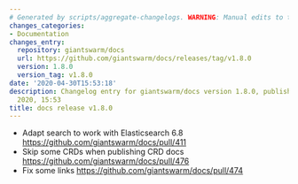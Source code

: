 ```yaml
---
# Generated by scripts/aggregate-changelogs. WARNING: Manual edits to this files will be overwritten.
changes_categories:
- Documentation
changes_entry:
  repository: giantswarm/docs
  url: https://github.com/giantswarm/docs/releases/tag/v1.8.0
  version: 1.8.0
  version_tag: v1.8.0
date: '2020-04-30T15:53:18'
description: Changelog entry for giantswarm/docs version 1.8.0, published on 30 April
  2020, 15:53
title: docs release v1.8.0
---
```


- Adapt search to work with Elasticsearch 6.8 https://github.com/giantswarm/docs/pull/411
- Skip some CRDs when publishing CRD docs https://github.com/giantswarm/docs/pull/476
- Fix some links https://github.com/giantswarm/docs/pull/474

